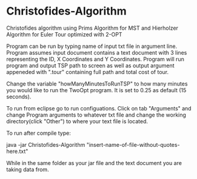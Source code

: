# Christofides-Algorithm
Christofides algorithm using Prims Algorithm for MST and Hierholzer Algorithm for Euler Tour optimized with 2-OPT

Program can be run by typing name of input txt file in argument line. 
Program assumes input document contains a text document with 3 lines representing the ID, X Coordinates and Y Coordinates.
Program will run program and output TSP path to screen as well as output argument appeneded with ".tour" containing full path and total cost of 
tour.

Change the variable "howManyMinutesToRunTSP" to how many minutes you would like to run the TwoOpt program. It is set to 0.25 as default (15 seconds).

To run from eclipse go to run configuations. Click on tab "Arguments" and change Program arguments to whatever txt file and change the working directory(click "Other") to where your text file is located. 

To run after compile type: 

java -jar Christofides-Algorithm "insert-name-of-file-without-quotes-here.txt" 

While in the same folder as your jar file and the text document you are taking data from.
